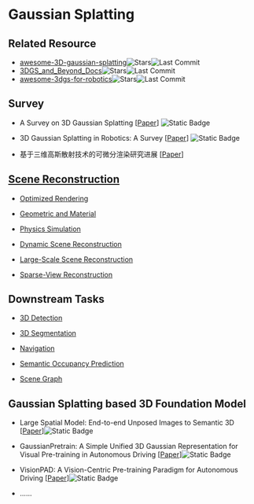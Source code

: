 # Gaussian Splatting

## Related Resource

- [awesome-3D-gaussian-splatting](https://github.com/MrNeRF/awesome-3D-gaussian-splatting)![Stars](https://img.shields.io/github/stars/MrNeRF/awesome-3D-gaussian-splatting?style=social)![Last Commit](https://img.shields.io/github/last-commit/MrNeRF/awesome-3D-gaussian-splatting)
- [3DGS_and_Beyond_Docs](https://github.com/yangjiheng/3DGS_and_Beyond_Docs)![Stars](https://img.shields.io/github/stars/yangjiheng/3DGS_and_Beyond_Docs?style=social)![Last Commit](https://img.shields.io/github/last-commit/yangjiheng/3DGS_and_Beyond_Docs)
- [awesome-3dgs-for-robotics](https://github.com/dtc111111/awesome-3dgs-for-robotics)![Stars](https://img.shields.io/github/stars/dtc111111/awesome-3dgs-for-robotics?style=social)![Last Commit](https://img.shields.io/github/last-commit/dtc111111/awesome-3dgs-for-robotics)

## Survey

- A Survey on 3D Gaussian Splatting [[Paper](https://arxiv.org/abs/2401.03890)] ![Static Badge](https://img.shields.io/badge/TPAMI-green)
- 3D Gaussian Splatting in Robotics: A Survey [[Paper](https://arxiv.org/abs/2410.12262)] ![Static Badge](https://img.shields.io/badge/arXiv-%202410-red)

- 基于三维高斯散射技术的可微分渲染研究进展 [[Paper](https://www.bing.com/ck/a?!&&p=7fd7921e47debaeea4d3f55cb67c8537126ae722f9bfebf5d3cbce09bafd0581JmltdHM9MTc0MjY4ODAwMA&ptn=3&ver=2&hsh=4&fclid=14b8d3af-99b6-6a65-0a7d-c72398cd6b09&psq=%e5%9f%ba%e4%ba%8e%e4%b8%89%e7%bb%b4%e9%ab%98%e6%96%af%e6%ba%85%e5%b0%84%e6%8a%80%e6%9c%af%e7%9a%84%e5%8f%af%e5%be%ae%e5%88%86%e6%b8%b2%e6%9f%93%e7%a0%94%e7%a9%b6%e8%bf%9b%e5%b1%95&u=a1aHR0cHM6Ly9yZXNlYXJjaGluZy5jbi9BcnRpY2xlUGRmL20wMDAwMi8yMDI0LzYxLzE2LzE2MTEwMTAucGRm&ntb=1)]

## [Scene Reconstruction](./3DGS_Scene_Reconstruction.md)

- [Optimized Rendering](./3DGS_Scene_Reconstruction.md#optimized-rendering)

- [Geometric and Material](./3DGS_Scene_Reconstruction.md#geometric-and-material)

- [Physics Simulation](./3DGS_Scene_Reconstruction.md#physics-simulation)

- [Dynamic Scene Reconstruction](./3DGS_Scene_Reconstruction.md#dynamic-scene-reconstruction)

- [Large-Scale Scene Reconstruction](./3DGS_Scene_Reconstruction.md#large-scale-scene-reconstruction)

- [Sparse-View Reconstruction](./3DGS_Scene_Reconstruction.md#sparse-view-reconstruction)

## Downstream Tasks

- [3D Detection](./3DGS_Downstream_Tasks.md#3d-detection)

- [3D Segmentation](./3DGS_Downstream_Tasks.md#3d-semantic-segmentation)

- [Navigation](./3DGS_Downstream_Tasks.md#navigation)

- [Semantic Occupancy Prediction](./3DGS_Downstream_Tasks.md#semantic-occupancy-prediction)

- [Scene Graph](./3DGS_Downstream_Tasks.md#scene-graph)

## Gaussian Splatting based 3D Foundation Model

- Large Spatial Model: End-to-end Unposed Images to Semantic 3D [[Paper](https://arxiv.org/abs/2410.18956)]![Static Badge](https://img.shields.io/badge/NIPS%202024-blue)

- GaussianPretrain: A Simple Unified 3D Gaussian Representation for Visual Pre-training in Autonomous Driving [[Paper](https://arxiv.org/abs/2411.12452)]![Static Badge](https://img.shields.io/badge/arXiv-%202411-red)

- VisionPAD: A Vision-Centric Pre-training Paradigm for Autonomous Driving [[Paper](https://arxiv.org/abs/2411.14716)]![Static Badge](https://img.shields.io/badge/arXiv-%202411-red)

- ......

